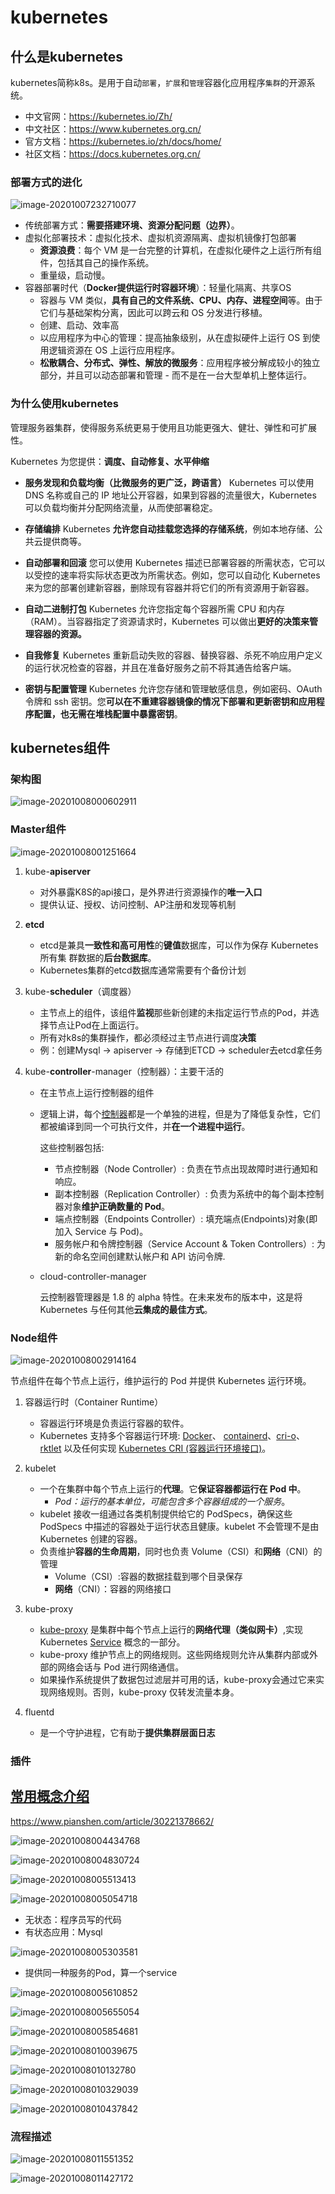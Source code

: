 

# kubernetes

## 什么是kubernetes

kubernetes简称k8s。是用于自动`部署`，`扩展`和`管理`容器化应用程序`集群`的开源系统。

- 中文官网：https://kubernetes.io/Zh/
- 中文社区：https://www.kubernetes.org.cn/
- 官方文档：https://kubernetes.io/zh/docs/home/
- 社区文档：https://docs.kubernetes.org.cn/

### 部署方式的进化

![image-20201007232710077](E:\GitHub\ready-interview\md\upload\image-20201007232710077.png)

- 传统部署方式：**需要搭建环境、资源分配问题（边界）**。
- 虚拟化部署技术：虚拟化技术、虚拟机资源隔离、虚拟机镜像打包部署
  - **资源浪费**：每个 VM 是一台完整的计算机，在虚拟化硬件之上运行所有组件，包括其自己的操作系统。
  - 重量级，启动慢。
- 容器部署时代（**Docker提供运行时容器环境**）：轻量化隔离、共享OS
  - 容器与 VM 类似，**具有自己的文件系统、CPU、内存、进程空间**等。由于它们与基础架构分离，因此可以跨云和 OS 分发进行移植。
  - 创建、启动、效率高
  - 以应用程序为中心的管理：提高抽象级别，从在虚拟硬件上运行 OS 到使用逻辑资源在 OS 上运行应用程序。
  - **松散耦合、分布式、弹性、解放的微服务**：应用程序被分解成较小的独立部分，并且可以动态部署和管理 - 而不是在一台大型单机上整体运行。

### 为什么使用kubernetes

管理服务器集群，使得服务系统更易于使用且功能更强大、健壮、弹性和可扩展性。

Kubernetes 为您提供：**调度、自动修复、水平伸缩**

- **服务发现和负载均衡（比微服务的更广泛，跨语言）**
  Kubernetes 可以使用 DNS 名称或自己的 IP 地址公开容器，如果到容器的流量很大，Kubernetes 可以负载均衡并分配网络流量，从而使部署稳定。

- **存储编排**
  Kubernetes **允许您自动挂载您选择的存储系统**，例如本地存储、公共云提供商等。

- **自动部署和回滚**
  您可以使用 Kubernetes 描述已部署容器的所需状态，它可以以受控的速率将实际状态更改为所需状态。例如，您可以自动化 Kubernetes 来为您的部署创建新容器，删除现有容器并将它们的所有资源用于新容器。

- **自动二进制打包**
  Kubernetes 允许您指定每个容器所需 CPU 和内存（RAM）。当容器指定了资源请求时，Kubernetes 可以做出**更好的决策来管理容器的资源。**

- **自我修复**
  Kubernetes 重新启动失败的容器、替换容器、杀死不响应用户定义的运行状况检查的容器，并且在准备好服务之前不将其通告给客户端。

- **密钥与配置管理**
  Kubernetes 允许您存储和管理敏感信息，例如密码、OAuth 令牌和 ssh 密钥。您**可以在不重建容器镜像的情况下部署和更新密钥和应用程序配置，也无需在堆栈配置中暴露密钥**。

## kubernetes组件

### 架构图

![image-20201008000602911](E:\GitHub\ready-interview\md\upload\image-20201008000602911.png)

### Master组件

![image-20201008001251664](E:\GitHub\ready-interview\md\upload\image-20201008001251664.png)

1. kube-**apiserver**
   - 对外暴露K8S的api接口，是外界进行资源操作的**唯一入口**
   - 提供认证、授权、访问控制、AP注册和发现等机制

2. **etcd**
   - etcd是兼具**一致性和高可用性**的**键值**数据库，可以作为保存 Kubernetes所有集
     群数据的**后台数据库**。
   - Kubernetes集群的etcd数据库通常需要有个备份计划

3. kube-**scheduler**（调度器）
   - 主节点上的组件，该组件**监视**那些新创建的未指定运行节点的Pod，并选择节点让Pod在上面运行。
   - 所有对k8s的集群操作，都必须经过主节点进行调度**决策**
   - 例：创建Mysql -> apiserver -> 存储到ETCD -> scheduler去etcd拿任务

4. kube-**controller**-manager（控制器）：主要干活的

   - 在主节点上运行控制器的组件

   - 逻辑上讲，每个[控制器](https://kubernetes.io/docs/admin/kube-controller-manager/)都是一个单独的进程，但是为了降低复杂性，它们都被编译到同一个可执行文件，并**在一个进程中运行**。

     这些控制器包括:

     - 节点控制器（Node Controller）: 负责在节点出现故障时进行通知和响应。
     - 副本控制器（Replication Controller）: 负责为系统中的每个副本控制器对象**维护正确数量的 Pod**。
     - 端点控制器（Endpoints Controller）: 填充端点(Endpoints)对象(即加入 Service 与 Pod)。
     - 服务帐户和令牌控制器（Service Account & Token Controllers）: 为新的命名空间创建默认帐户和 API 访问令牌.
     
   - cloud-controller-manager

     云控制器管理器是 1.8 的 alpha 特性。在未来发布的版本中，这是将 Kubernetes 与任何其他**云集成的最佳方式**。

### Node组件

![image-20201008002914164](E:\GitHub\ready-interview\md\upload\image-20201008002914164.png)

节点组件在每个节点上运行，维护运行的 Pod 并提供 Kubernetes 运行环境。

1. 容器运行时（Container Runtime）
   - 容器运行环境是负责运行容器的软件。
   - Kubernetes 支持多个容器运行环境: [Docker](http://www.docker.com/)、 [containerd](https://containerd.io/)、[cri-o](https://cri-o.io/)、 [rktlet](https://github.com/kubernetes-incubator/rktlet) 以及任何实现 [Kubernetes CRI (容器运行环境接口)](https://github.com/kubernetes/community/blob/master/contributors/devel/sig-node/container-runtime-interface.md)。

2. kubelet
   - 一个在集群中每个节点上运行的**代理**。它**保证容器都运行在 Pod 中**。
     - *Pod：运行的基本单位，可能包含多个容器组成的一个服务*。
   - kubelet 接收一组通过各类机制提供给它的 PodSpecs，确保这些 PodSpecs 中描述的容器处于运行状态且健康。kubelet 不会管理不是由 Kubernetes 创建的容器。
   - 负责维护**容器的生命周期**，同时也负责 Volume（CSI）和**网络**（CNI）的管理
     - Volume（CSI）:容器的数据挂载到哪个目录保存
     - **网络**（CNI）：容器的网络接口

3. kube-proxy
   - [kube-proxy](https://kubernetes.io/docs/reference/command-line-tools-reference/kube-proxy/) 是集群中每个节点上运行的**网络代理（类似网卡）**,实现 Kubernetes [Service](https://kubernetes.io/zh/docs/concepts/services-networking/service/) 概念的一部分。
   - kube-proxy 维护节点上的网络规则。这些网络规则允许从集群内部或外部的网络会话与 Pod 进行网络通信。
   - 如果操作系统提供了数据包过滤层并可用的话，kube-proxy会通过它来实现网络规则。否则，kube-proxy 仅转发流量本身。
4. fluentd
   - 是一个守护进程，它有助于**提供集群层面日志**

### 插件

## [常用概念介绍](https://www.pianshen.com/article/74251348860/)

https://www.pianshen.com/article/30221378662/

![image-20201008004434768](E:\GitHub\ready-interview\md\upload\image-20201008004434768.png)

![image-20201008004830724](E:\GitHub\ready-interview\md\upload\image-20201008004830724.png)

![image-20201008005513413](E:\GitHub\ready-interview\md\upload\image-20201008005513413.png)

![image-20201008005054718](E:\GitHub\ready-interview\md\upload\image-20201008005054718.png)

- 无状态：程序员写的代码
- 有状态应用：Mysql

![image-20201008005303581](E:\GitHub\ready-interview\md\upload\image-20201008005303581.png)

- 提供同一种服务的Pod，算一个service

![image-20201008005610852](E:\GitHub\ready-interview\md\upload\image-20201008005610852.png)

![image-20201008005655054](E:\GitHub\ready-interview\md\upload\image-20201008005655054.png)

![image-20201008005854681](E:\GitHub\ready-interview\md\upload\image-20201008005854681.png)

![image-20201008010039675](E:\GitHub\ready-interview\md\upload\image-20201008010039675.png)

![image-20201008010132780](E:\GitHub\ready-interview\md\upload\image-20201008010132780.png)

![image-20201008010329039](E:\GitHub\ready-interview\md\upload\image-20201008010329039.png)

![image-20201008010437842](E:\GitHub\ready-interview\md\upload\image-20201008010437842.png)

### 流程描述

![image-20201008011551352](E:\GitHub\ready-interview\md\upload\image-20201008011551352.png)

![image-20201008011427172](E:\GitHub\ready-interview\md\upload\image-20201008011427172.png)

